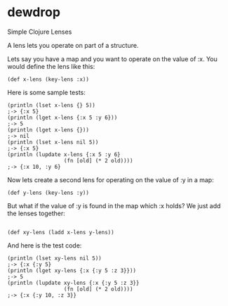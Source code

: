 # dewdrop
Simple Clojure Lenses

A lens lets you operate on part of a structure.

Lets say you have a map and you want to operate on the value of :x.
You would define the lens like this:

```
(def x-lens (key-lens :x))
```
Here is some sample tests:

```
(println (lset x-lens {} 5))
;-> {:x 5}
(println (lget x-lens {:x 5 :y 6}))
;-> 5
(println (lget x-lens {}))
;-> nil
(println (lset x-lens nil 5))
;-> {:x 5}
(println (lupdate x-lens {:x 5 :y 6}
                  (fn [old] (* 2 old))))
;-> {:x 10, :y 6}
```
Now lets create a second lens for operating on the value of :y in a map:

```
(def y-lens (key-lens :y))
```
But what if the value of :y is found in the map which :x holds?
We just add the lenses together:
```

(def xy-lens (ladd x-lens y-lens))
```
And here is the test code:

```
(println (lset xy-lens nil 5))
;-> {:x {:y 5}
(println (lget xy-lens {:x {:y 5 :z 3}}))
;-> 5
(println (lupdate xy-lens {:x {:y 5 :z 3}}
                  (fn [old] (* 2 old))))
;-> {:x {:y 10, :z 3}}
```
